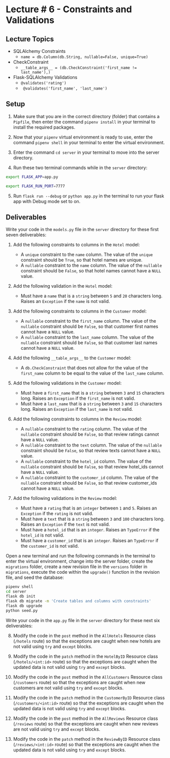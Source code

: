 # Lecture # 6 - Constraints and Validations

## Lecture Topics

- SQLAlchemy Constraints
  - `name = db.Column(db.String, nullable=False, unique=True)`
- CheckConstraint
  - `__table_args__ = (db.CheckConstraint('first_name != last_name'),)`
- Flask-SQLAlchemy Validations
  - `@validates('rating')`
  - ` @validates('first_name', 'last_name')`

## Setup

1. Make sure that you are in the correct directory (folder) that contains a `Pipfile`, then enter the command `pipenv install` in your terminal to install the required packages.

2. Now that your `pipenv` virtual environment is ready to use, enter the command `pipenv shell` in your terminal to enter the virtual environment.

3. Enter the command `cd server` in your terminal to move into the server directory.

4. Run these two terminal commands while in the `server` directory:

```sh
export FLASK_APP=app.py

export FLASK_RUN_PORT=7777
```

5. Run `flask run --debug` or `python app.py` in the terminal to run your flask app with Debug mode set to on.

## Deliverables

Write your code in the `models.py` file in the `server` directory for these first seven deliverables:

1. Add the following constraints to columns in the `Hotel` model:
   - A `unique` constraint to the `name` column. The value of the `unique` constraint should be `True`, so that hotel names are unique.
   - A `nullable` constraint to the `name` column. The value of the `nullable` constraint should be `False`, so that hotel names cannot have a `NULL` value.

2. Add the following validation in the `Hotel` model:
   - Must have a `name` that is a `string` between `5` and `20` characters long. Raises an `Exception` if the `name` is not valid.

3. Add the following constraints to columns in the `Customer` model:
   - A `nullable` constraint to the `first_name` column. The value of the `nullable` constraint should be `False`, so that customer first names cannot have a `NULL` value.
   - A `nullable` constraint to the `last_name` column. The value of the `nullable` constraint should be `False`, so that customer last names cannot have a `NULL` value.

4. Add the following `__table_args__` to the `Customer` model:
   - A `db.CheckConstraint` that does not allow for the value of the `first_name` column to be equal to the value of the `last_name` column.

5. Add the following validations in the `Customer` model:
   - Must have a `first_name` that is a `string` between `3` and `15` characters long. Raises an `Exception` if the `first_name` is not valid.
   - Must have a `last_name` that is a `string` between `3` and `15` characters long. Raises an `Exception` if the `last_name` is not valid.

6. Add the following constraints to columns in the `Review` model:
   - A `nullable` constraint to the `rating` column. The value of the `nullable` constraint should be `False`, so that review ratings cannot have a `NULL` value.
   - A `nullable` constraint to the `text` column. The value of the `nullable` constraint should be `False`, so that review texts cannot have a `NULL` value.
   - A `nullable` constraint to the `hotel_id` column. The value of the `nullable` constraint should be `False`, so that review hotel_ids cannot have a `NULL` value.
   - A `nullable` constraint to the `customer_id` column. The value of the `nullable` constraint should be `False`, so that review customer_ids cannot have a `NULL` value.

7. Add the following validations in the `Review` model:
   - Must have a `rating` that is an `integer` between `1` and `5`. Raises an `Exception` if the `rating` is not valid.
   - Must have a `text` that is a `string` between `3` and `100` characters long. Raises an `Exception` if the `text` is not valid.
   - Must have a `hotel_id` that is an `integer`. Raises an `TypeError` if the `hotel_id` is not valid.
   - Must have a `customer_id` that is an `integer`. Raises an `TypeError` if the `customer_id` is not valid.

Open a new terminal and run the following commands in the terminal to enter the virtual environment, change into the server folder, create the `migrations` folder, create a new revision file in the `versions` folder in `migrations`, execute the code within the `upgrade()` function in the revision file, and seed the database:

```sh
pipenv shell
cd server
flask db init
flask db migrate -m 'Create tables and columns with constraints'
flask db upgrade
python seed.py
```

Write your code in the `app.py` file in the `server` directory for these next six deliverables:

8. Modify the code in the `post` method in the `AllHotels` Resource class (`/hotels` route) so that the exceptions are caught when new hotels are not valid using `try` and `except` blocks.

9. Modify the code in the `patch` method in the `HotelByID` Resource class (`/hotels/<int:id>` route) so that the exceptions are caught when the updated data is not valid using `try` and `except` blocks.

10. Modify the code in the `post` method in the `AllCustomers` Resource class (`/customers` route) so that the exceptions are caught when new customers are not valid using `try` and `except` blocks.

11. Modify the code in the `patch` method in the `CustomerByID` Resource class (`/customers/<int:id>` route) so that the exceptions are caught when the updated data is not valid using `try` and `except` blocks.

12. Modify the code in the `post` method in the `AllReviews` Resource class (`/reviews` route) so that the exceptions are caught when new reviews are not valid using `try` and `except` blocks.

13. Modify the code in the `patch` method in the `ReviewByID` Resource class (`/reviews/<int:id>` route) so that the exceptions are caught when the updated data is not valid using `try` and `except` blocks.
